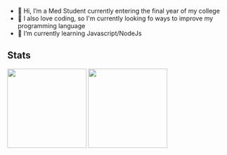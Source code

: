 - 👋 Hi, I’m a Med Student currently entering the final year of my college 
- 👀 I also love coding, so I'm currently looking fo ways to improve my programming language 
- 🌱 I’m currently learning Javascript/NodeJs

## Stats
  <img height="180em" src="https://github-readme-stats.vercel.app/api?username=imnaiyar&theme=buefy&show_icons=true&theme=dark" />

  <img height="180em" src="https://github-readme-stats.vercel.app/api/top-langs/?username=imnaiyar&theme=buefy&layout=compact&langs_count=10&hide=Shell&card_width=400&theme=dark" />

